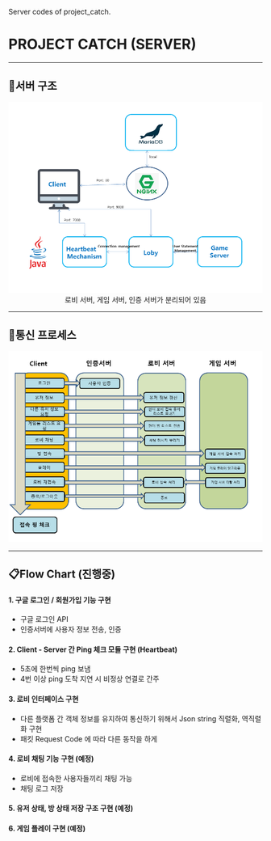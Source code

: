 Server codes of project_catch.

# PROJECT CATCH (SERVER)

-----
## :wrench:서버 구조
<center><img src="https://github.com/HeejeongKateJung/Project_catch_server/blob/master/image_readme/server_structure.PNG" width="600px"></center>
<center> 로비 서버, 게임 서버, 인증 서버가 분리되어 있음 </center>

-----
## :loudspeaker:통신 프로세스
<center><img src="https://github.com/HeejeongKateJung/Project_catch_server/blob/master/image_readme/game_process.PNG" width="600px"></center>

-----
## :clipboard:Flow Chart (진행중)
#### 1. 구글 로그인 / 회원가입 기능 구현
- 구글 로그인 API 
- 인증서버에 사용자 정보 전송, 인증

#### 2. Client - Server 간 Ping 체크 모듈 구현 (Heartbeat)
- 5초에 한번씩 ping 보냄
- 4번 이상 ping 도착 지연 시 비정상 연결로 간주

#### 3. 로비 인터페이스 구현
- 다른 플랫폼 간 객체 정보를 유지하여 통신하기 위해서 Json string 직렬화, 역직렬화 구현
- 패킷 Request Code 에 따라 다른 동작을 하게 

#### 4. 로비 채팅 기능 구현 (예정)
- 로비에 접속한 사용자들끼리 채팅 가능
- 채팅 로그 저장

#### 5. 유저 상태, 방 상태 저장 구조 구현 (예정)

#### 6. 게임 플레이 구현 (예정)




